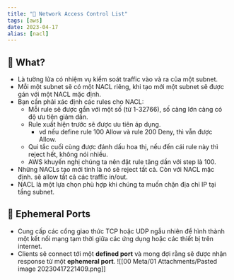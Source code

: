 ```yaml
---
title: "🌱 Network Access Control List"
tags: [aws]
date: 2023-04-17
alias: [nacl]
---
```


## 🌿 What?
- Là tường lửa có nhiệm vụ kiểm soát traffic vào và ra của một subnet.
- Mỗi một subnet sẽ có một NACL riêng, khi tạo mới một subnet sẽ được gán với một NACL mặc định.
- Bạn cần phải xác định các rules cho NACL:
	- Mỗi rule sẽ được gắn với một số (từ 1-32766), số càng lớn càng có độ ưu tiên giảm dần.
	- Rule xuất hiện trước sẽ được ưu tiên áp dụng.
		- vd nếu define rule 100 Allow và rule 200 Deny, thì vẫn được Allow.
	- Qui tắc cuối cùng được đánh dấu hoa thị, nếu đến cái rule này thì reject hết, không nói nhiều.
	- AWS khuyến nghị chúng ta nên đặt rule tăng dần với step là 100.
- Những NACLs tạo mới tinh là nó sẽ reject tất cả. Còn với NACL mặc định. sẽ allow tất cả các traffic in/out.
- NACL là một lựa chọn phù hợp khi chúng ta muốn chặn địa chỉ IP tại tầng subnet.

## 🌿 Ephemeral Ports
- Cung cấp các cổng giao thức TCP hoặc UDP ngẫu nhiên để hình thành một kết nối mạng tạm thời giữa các ứng dụng hoặc các thiết bị trên internet.
- Clients sẽ connect tới một **defined port** và mong đợi rằng sẽ được nhận response từ một **ephemeral port**.
![[00 Meta/01 Attachments/Pasted image 20230417221409.png]]


